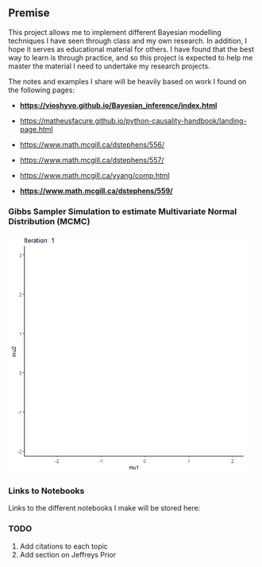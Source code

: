 
## Premise

This project allows me to implement different Bayesian modelling techniques I have seen through class and my own research. In addition, I hope it serves as educational material for others. I have found that the best way to learn is through practice, and so this project is expected to help me master the material I need to undertake my research projects.

The notes and examples I share will be heavily based on work I found on the following pages:

-   **https://vioshyvo.github.io/Bayesian_inference/index.html**
  
-   https://matheusfacure.github.io/python-causality-handbook/landing-page.html

-   https://www.math.mcgill.ca/dstephens/556/

-   https://www.math.mcgill.ca/dstephens/557/

-   https://www.math.mcgill.ca/yyang/comp.html

-   **https://www.math.mcgill.ca/dstephens/559/**


### Gibbs Sampler Simulation to estimate Multivariate Normal Distribution (MCMC)

![MCMC GIF](https://github.com/aosakwe/Bayesian-Inference/blob/main/mcmc.gif)

### Links to Notebooks

Links to the different notebooks I make will be stored here:

### TODO
1. Add citations to each topic
2. Add section on Jeffreys Prior
